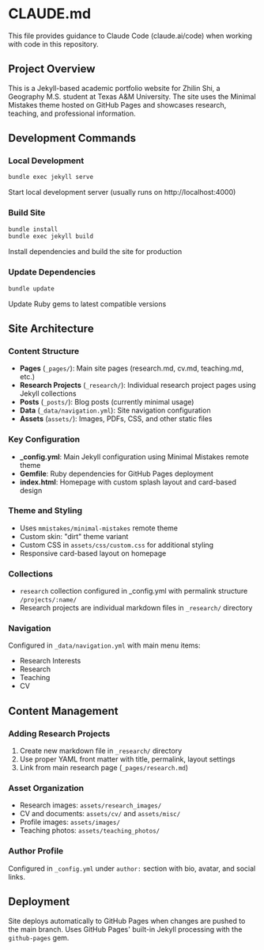 # CLAUDE.md

This file provides guidance to Claude Code (claude.ai/code) when working with code in this repository.

## Project Overview

This is a Jekyll-based academic portfolio website for Zhilin Shi, a Geography M.S. student at Texas A&M University. The site uses the Minimal Mistakes theme hosted on GitHub Pages and showcases research, teaching, and professional information.

## Development Commands

### Local Development
```bash
bundle exec jekyll serve
```
Start local development server (usually runs on http://localhost:4000)

### Build Site
```bash
bundle install
bundle exec jekyll build
```
Install dependencies and build the site for production

### Update Dependencies
```bash
bundle update
```
Update Ruby gems to latest compatible versions

## Site Architecture

### Content Structure
- **Pages** (`_pages/`): Main site pages (research.md, cv.md, teaching.md, etc.)
- **Research Projects** (`_research/`): Individual research project pages using Jekyll collections
- **Posts** (`_posts/`): Blog posts (currently minimal usage)
- **Data** (`_data/navigation.yml`): Site navigation configuration
- **Assets** (`assets/`): Images, PDFs, CSS, and other static files

### Key Configuration
- **_config.yml**: Main Jekyll configuration using Minimal Mistakes remote theme
- **Gemfile**: Ruby dependencies for GitHub Pages deployment
- **index.html**: Homepage with custom splash layout and card-based design

### Theme and Styling
- Uses `mmistakes/minimal-mistakes` remote theme
- Custom skin: "dirt" theme variant
- Custom CSS in `assets/css/custom.css` for additional styling
- Responsive card-based layout on homepage

### Collections
- `research` collection configured in _config.yml with permalink structure `/projects/:name/`
- Research projects are individual markdown files in `_research/` directory

### Navigation
Configured in `_data/navigation.yml` with main menu items:
- Research Interests
- Research  
- Teaching
- CV

## Content Management

### Adding Research Projects
1. Create new markdown file in `_research/` directory
2. Use proper YAML front matter with title, permalink, layout settings
3. Link from main research page (`_pages/research.md`)

### Asset Organization
- Research images: `assets/research_images/`
- CV and documents: `assets/cv/` and `assets/misc/`
- Profile images: `assets/images/`
- Teaching photos: `assets/teaching_photos/`

### Author Profile
Configured in `_config.yml` under `author:` section with bio, avatar, and social links.

## Deployment

Site deploys automatically to GitHub Pages when changes are pushed to the main branch. Uses GitHub Pages' built-in Jekyll processing with the `github-pages` gem.